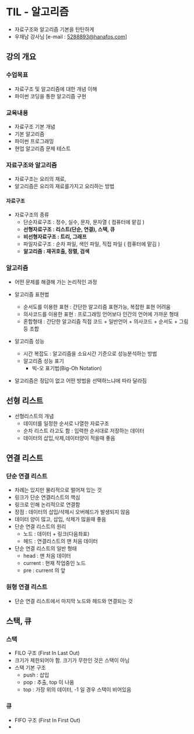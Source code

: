 # TIL - 알고리즘

- 자료구조와 알고리즘 기본을 탄탄하게
- 우재남 강사님 [e-mail : 5288893@hanafos.com]

## 강의 개요

### 수업목표

- 자료구조 및 알고리즘에 대한 개념 이해
- 파이썬 코딩을 통한 알고리즘 구현

### 교육내용

- 자료구조 기본 개념
- 기본 알고리즘
- 파이썬 프로그래밍
- 현업 알고리즘 문제 테스트

### 자료구조와 알고리즘

- 자료구조는 요리의 재료,
- 알고리즘은 요리의 재료를가지고 요리하는 방법

#### 자료구조

- 자료구조의 종류
  - 단순자료구조 : 정수, 실수, 문자, 문자열 ( 컴퓨터에 맡김 )
  - **선형자료구조 : 리스트(단순, 연결), 스택, 큐**
  - **비선형자료구조 : 트리, 그래프**
  - 파일자료구조 : 순차 파일, 색인 파일, 직접 파일 ( 컴퓨터에 맡김 )
  - **알고리즘 : 재귀호출, 정렬, 검색**

### 알고리즘

- 어떤 문제를 해결해 가는 논리적인 과정
- 알고리즘 표현법 
  - 순서도를 이용한 표현 : 간단한 알고리즘 표현가능, 복잡한 표현 어려움
  - 의사코드를 이용한 표현 : 프로그래밍 언어보다 인간의 언어에 가까운 형태
  - 혼합형태 : 간단한 알고리즘 직접 코드 + 일반언어 + 의사코드 + 순서도 + 그림 등 조합
- 알고리즘 성능
  - 시간 복잡도 : 알고리즘을 소요시간 기준으로 성능분석하는 방법
  - 알고리즘 성능 표기
    - 빅-오 표기법(Big-Oh Notation)


- 알고리즘은 정답이 없고 어떤 방법을 선택하느냐에 따라 달라짐



## 선형 리스트

- 선형리스트의 개념
  - 데이터를 일정한 순서로 나열한 자료구조
  - 순차 리스트 라고도 함 : 입력한 순서대로 저장하는 데이터
  - 데이터의 삽입,삭제,데이터양이 적을때 좋음
  
  

## 연결 리스트

### 단순 연결 리스트

- 차례는 있지만 물리적으로 떨어져 있는 것
- 링크가 단순 연결리스트의 핵심
- 링크로 인해 논리적으로 연결함
- 장점 : 데이터의 삽입/삭제시 오버헤드가 발생되지 않음
- 데이터 양이 많고, 삽입, 삭제가 많을때 좋음
- 단순 연결 리스트의 원리
  - 노드 : 데이터 + 링크(다음좌표)
  - 헤드 : 연결리스트의 맨 처음 데이터
- 단순 연결 리스트의 일반 형태
  - head : 맨 처음 데이터
  - current : 현재 작업중인 노드
  - pre : current 의 앞

### 원형 연결 리스트

- 단순 연결 리스트에서 마지막 노드와 헤드와 연결되는 것

  

## 스택, 큐

### 스택

- FILO 구조 (First In Last Out)
- 크기가 제한되어야 함. 크기가 무한인 것은 스택이 아님
- 스택 기본 구조
  - push : 삽입
  - pop : 추출, top 이 나옴
  - top : 가장 위의 데이터, -1 일 경우 스택이 비어있음

### 큐

- FIFO 구조 (First In First Out)
- 